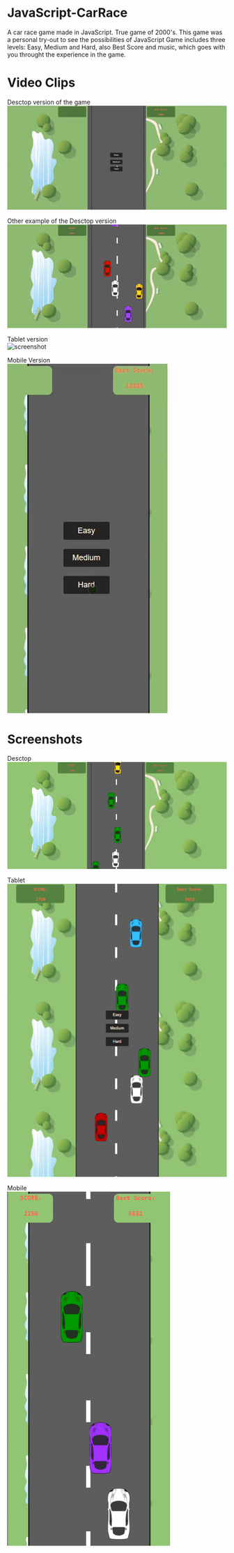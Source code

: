 # JavaScript-CarRace
A car race game made in JavaScript. True game of 2000's. This game was a personal try-out to see the possibilities of JavaScript
Game includes three levels: Easy, Medium and Hard, also Best Score and music, which goes with you throught the experience in the game.

# Video Clips
Desctop version of the game <br>
![screenshot](https://github.com/peura-lady/JavaScript-CarRace/blob/main/image/video1-desctop.gif)

Other example of the Desctop version <br>
![screenshot](https://github.com/peura-lady/JavaScript-CarRace/blob/main/image/video2-desctop.gif)

Tablet version <br>
![screenshot](https://github.com/peura-lady/JavaScript-CarRace/blob/main/image/video3-tablet.gif)

Mobile Version <br>
![screenshot](https://github.com/peura-lady/JavaScript-CarRace/blob/main/image/video4-mobile.gif)

# Screenshots

Desctop <br>
![screenshot](https://github.com/peura-lady/JavaScript-CarRace/blob/main/image/img1-desctop.PNG)

Tablet <br>
![screenshot](https://github.com/peura-lady/JavaScript-CarRace/blob/main/image/img2-tablet.PNG)

Mobile <br>
![screenshot](https://github.com/peura-lady/JavaScript-CarRace/blob/main/image/img3-mobile.PNG)
